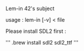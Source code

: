 Lem-in 42's subject

usage : lem-in [-v] < file

Please install SDL2 first :

'''
.brew install sdl2 sdl2_ttf
'''
